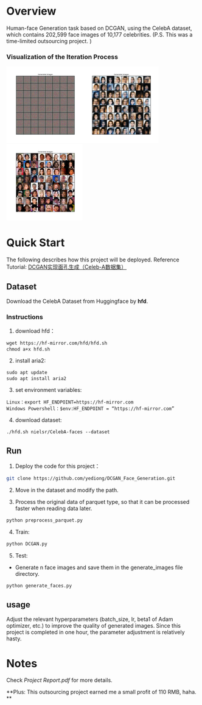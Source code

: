 # Overview
Human-face Generation task based on DCGAN, using the CelebA dataset, which contains 202,599 face images of 10,177 celebrities. (P.S. This was a time-limited outsourcing project. )
### Visualization of the Iteration Process
<img src="attachments/1.png" alt="1" style="width: 200px; height: auto;"><img src="attachments/2.png" alt="2" style="width: 200px; height: auto;"><img src="attachments/3.png" alt="3" style="width: 200px; height: auto;">



# Quick Start
The following describes how this project will be deployed. 
Reference Tutorial: [DCGAN实现面孔生成（Celeb-A数据集）](https://blog.csdn.net/t1274171989/article/details/134192698)

## Dataset
Download the CelebA Dataset from Huggingface by **hfd**.
### Instructions
1. download hfd：
```
wget https://hf-mirror.com/hfd/hfd.sh
chmod a+x hfd.sh
```

2. install aria2:
```
sudo apt update
sudo apt install aria2
```

3. set environment variables: 
```
Linux：export HF_ENDPOINT=https://hf-mirror.com
Windows Powershell：$env:HF_ENDPOINT = “https://hf-mirror.com”
```

4. download dataset: 
```
./hfd.sh nielsr/CelebA-faces --dataset
```

## Run
1. Deploy the code for this project：

```bash
git clone https://github.com/yediong/DCGAN_Face_Generation.git
```

2. Move in the dataset and modify the path.

3. Process the original data of parquet type, so that it can be processed faster when reading data later.
```bash
python preprocess_parquet.py
```

4. Train: 
```bash
python DCGAN.py
```

5. Test: 
- Generate n face images and save them in the generate_images file directory.
```bash
python generate_faces.py
```

## usage
Adjust the relevant hyperparameters (batch_size, lr, beta1 of Adam optimizer, etc.) to improve the quality of generated images. Since this project is completed in one hour, the parameter adjustment is relatively hasty.

# Notes
Check *Project Report.pdf* for more details. 

**Plus: This outsourcing project earned me a small profit of 110 RMB, haha.
**
